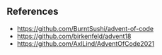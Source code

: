 ## References

* https://github.com/BurntSushi/advent-of-code
* https://github.com/birkenfeld/advent18
* https://github.com/AxlLind/AdventOfCode2021

